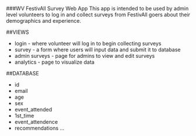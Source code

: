 ###WV FestivAll Survey Web App
This app is intended to be used by admin level volunteers to log in and collect surveys from FestivAll goers about their demographics and experience.

##VIEWS
* login - where volunteer will log in to begin collecting surveys
* survey - a form where users will input data and submit it to database
* admin surveys - page for admins to view and edit surveys
* analytics - page to visualize data

##DATABASE
  * id
  * email
  * age
  * sex
  * event_attended
  * 1st_time
  * event_attendence
  * recommendations
...
